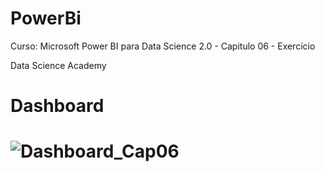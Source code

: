<h1>PowerBi</h1>

<p>Curso: Microsoft Power BI para Data Science 2.0 - Capitulo 06 - Exercício

<p>Data Science Academy

<h1>Dashboard<h1>
  
<p>

![Dashboard_Cap06](https://user-images.githubusercontent.com/45541129/145600028-3e905618-21b6-4e3e-92fc-d74a3edcbb3d.JPG)

